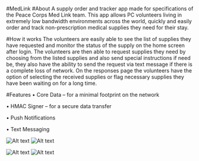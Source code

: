#MedLink
#About
A supply order and tracker app made for specifications of the Peace Corps Med Link team. This app allows PC volunteers living in extremely low bandwidth environments across the world, quickly and easily order and track non-prescription medical supplies they need for their stay.

#How it works 
The volunteers are easily able to see the list of supplies they have requested and monitor the status of the supply on the home screen after login. The volunteers are then able to request supplies they need by choosing from the listed supplies and also send special instructions if need be, they also have the ability to send the request via text message if there is a complete loss of network. On the responses page the volunteers have the option of selecting the received supplies or flag necessary supplies they have been waiting on for a long time.

#Features 
•	Core Data – for a minimal footprint on the network

•	HMAC Signer – for a secure data transfer

•	Push Notifications

•	Text Messaging 



![Alt text](https://cloud.githubusercontent.com/assets/14354950/12095519/26e5beb8-b2dd-11e5-95b2-16217ae96dab.jpg) ![Alt text](https://cloud.githubusercontent.com/assets/14354950/12095520/26eb4644-b2dd-11e5-84c4-71ad3a3c5d85.jpg)

![Alt text](https://cloud.githubusercontent.com/assets/14354950/12095521/26fbf85e-b2dd-11e5-9478-78c8b447d7ea.jpg) ![Alt text](https://cloud.githubusercontent.com/assets/14354950/12095522/26fd8098-b2dd-11e5-8874-66eb15b100f0.jpg)
